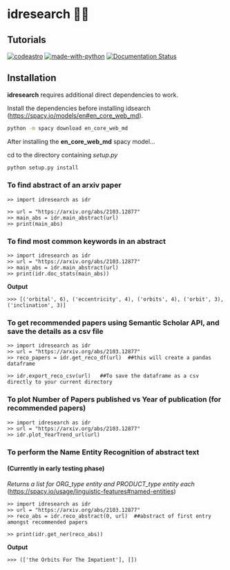 # idresearch &#x1F50E;&#128240;
## Tutorials

[![codeastro](https://img.shields.io/badge/Made%20at-Code/Astro-blueviolet.svg)](https://semaphorep.github.io/codeastro/)
[![made-with-python](https://img.shields.io/badge/Made%20with-Python-1f425f.svg)](https://www.python.org/)
[![Documentation Status](https://readthedocs.org/projects/ansicolortags/badge/?version=latest)]([http://ansicolortags.readthedocs.io/?badge=latest](https://idresearch.readthedocs.io/en/latest/idresearch.html))

## Installation

**idresearch** requires additional direct dependencies to work.

Install the dependencies before installing idsearch (https://spacy.io/models/en#en_core_web_md).

```sh
python -m spacy download en_core_web_md
```

After installing the **en_core_web_md** spacy model...

cd to the directory containing _setup.py_

```sh
python setup.py install
```

### To find abstract of an arxiv paper

```
>> import idresearch as idr

>> url = "https://arxiv.org/abs/2103.12877"
>> main_abs = idr.main_abstract(url)
>> print(main_abs)
```

### To find most common keywords in an abstract

```
>> import idresearch as idr
>> url = "https://arxiv.org/abs/2103.12877"
>> main_abs = idr.main_abstract(url)
>> print(idr.doc_stats(main_abs))
```
**Output**
```
>>> [('orbital', 6), ('eccentricity', 4), ('orbits', 4), ('orbit', 3), ('inclination', 3)]
```


### To get recommended papers using Semantic Scholar API, and save the details as a csv file

```
>> import idresearch as idr
>> url = "https://arxiv.org/abs/2103.12877"
>> reco_papers = idr.get_reco_df(url)  ##this will create a pandas dataframe

>> idr.export_reco_csv(url)   ##To save the dataframe as a csv directly to your current directory
```


### To plot Number of Papers published vs Year of publication (for recommended papers)

```
>> import idresearch as idr
>> url = "https://arxiv.org/abs/2103.12877"
>> idr.plot_YearTrend_url(url)
```

### To perform the Name Entity Recognition of abstract text
#### (Currently in early testing phase) 
*Returns a list for ORG_type entity and PRODUCT_type entity each* (https://spacy.io/usage/linguistic-features#named-entities)

```
>> import idresearch as idr
>> url = "https://arxiv.org/abs/2103.12877"
>> reco_abs = idr.reco_abstract(0, url)  ##abstract of first entry amongst recommended papers

>> print(idr.get_ner(reco_abs))
```
**Output**
```
>>> (['the Orbits For The Impatient'], []) 
```
